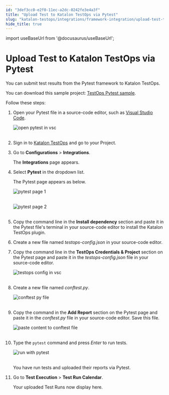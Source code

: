 ```yaml
---
id: "3def3cc0-e2f0-11ec-a2dc-0242fe3e4a3f"
title: "Upload Test to Katalon TestOps via Pytest"
slug: "katalon-testops/integrations/framework-integration/upload-test-to-katalon-testops-via-pytest"
hide_title: true
---
```

import useBaseUrl from '@docusaurus/useBaseUrl';


# <a id="id" class="anchor_top_offset"/><a id="ariaid-title1" class="anchor_top_offset"/>Upload Test to Katalon TestOps via Pytest

<p xmlns="http://www.w3.org/1999/xhtml" className="p">You can submit test results from the Pytest framework to Katalon   TestOps.</p> 
<p xmlns="http://www.w3.org/1999/xhtml" className="p">You can download this sample project: <a className="xref j-external-link" href="https://github.com/katalon-studio/testops-report-js.git" target="_blank">TestOps     Pytest sample</a>.</p> 
<p xmlns="http://www.w3.org/1999/xhtml" className="p">Follow these steps:</p> 
<ol xmlns="http://www.w3.org/1999/xhtml" className="ol"><li className="li">     <p className="p">Open your Pytest file in a source-code editor, such as <a className="xref j-external-link" href="https://code.visualstudio.com" target="_blank">Visual Studio Code</a>.</p>     <p className="p">       <img className="image" src={useBaseUrl("https://github.com/katalon-studio/docs-images/raw/master/katalon-analytics/docs/kt-upload-test-pytest/kt_open_file_pytest.png")} alt="open pytest in vsc" /><br /><br />     </p>   </li><li className="li">     <p className="p">Sign in to <a className="xref j-external-link" href="https://testops.katalon.io/login" target="_blank">Katalon         TestOps</a> and go to your Project.</p>   </li><li className="li">     <p className="p">Go to <strong className="ph b">Configurations</strong> &gt;       <strong className="ph b">Integrations</strong>.</p>     <p className="p">The <strong className="ph b">Integrations</strong> page appears.</p>   </li><li className="li">     <p className="p">Select <strong className="ph b">Pytest</strong> in the dropdown list.</p>     <p className="p">The Pytest page appears as below.</p>     <p className="p">       <img className="image" src={useBaseUrl("https://github.com/katalon-studio/docs-images/raw/master/katalon-analytics/docs/kt-upload-test-pytest/pytest-page-1.png")} alt="pytest page 1" /><br /><br />     </p>     <p className="p">       <img className="image" src={useBaseUrl("https://github.com/katalon-studio/docs-images/raw/master/katalon-analytics/docs/kt-upload-test-pytest/pytest-page-2.png")} alt="pytest page 2" /><br /><br />     </p>   </li><li className="li">     <p className="p">Copy the command line in the <strong className="ph b">Install dependency</strong>       section and paste it in the Pytest file's terminal in your       source-code editor to install the Katalon TestOps plugin.</p>   </li><li className="li">     <p className="p">Create a new file named <em className="ph i">testops-config.json</em> in your       source-code editor.</p>   </li><li className="li">     <p className="p">Copy the command line in the <strong className="ph b">TestOps Credentials &amp;         Project</strong> section on the Pytest page and paste it in the       <em className="ph i">testops-config.json</em> file in your source-code editor.</p>     <p className="p">       <img className="image" src={useBaseUrl("https://github.com/katalon-studio/docs-images/raw/master/katalon-analytics/docs/kt-upload-test-pytest/kt_paste_testops_config_1.png")} alt="testops config in vsc" /><br /><br />     </p>   </li><li className="li">     <p className="p">Create a new file named <em className="ph i">conftest.py</em>.</p>     <p className="p">       <img className="image" src={useBaseUrl("https://github.com/katalon-studio/docs-images/raw/master/katalon-analytics/docs/kt-upload-test-pytest/kt_open_conftest_py_1.png")} alt="conftest py file" /><br /><br />     </p>   </li><li className="li">     <p className="p">Copy the command in the <strong className="ph b">Add Report</strong> section on       the Pytest page and paste it in the <em className="ph i">conftest.py</em> file in       your source-code editor. Save this file.</p>     <p className="p">       <img className="image" src={useBaseUrl("https://github.com/katalon-studio/docs-images/raw/master/katalon-analytics/docs/kt-upload-test-pytest/kt_paste_conftest_py_1.png")} alt="paste content to conftest file" /><br /><br />     </p>   </li><li className="li">     <p className="p">Type the <code className="ph codeph">pytest</code> command and press <em className="ph i">Enter</em> to       run tests.</p>     <p className="p">       <img className="image" src={useBaseUrl("https://github.com/katalon-studio/docs-images/raw/master/katalon-analytics/docs/kt-upload-test-pytest/kt_command_python_test_1.png")} alt="run with pytest" /><br /><br />     </p>     <p className="p">You have run tests and uploaded their reports via Pytest.</p>   </li><li className="li">     <p className="p">Go to <strong className="ph b">Test Execution</strong> &gt; <strong className="ph b">Test Run         Calendar</strong>.</p>     <p className="p">Your uploaded Test Runs now display here.</p>   </li></ol> 
